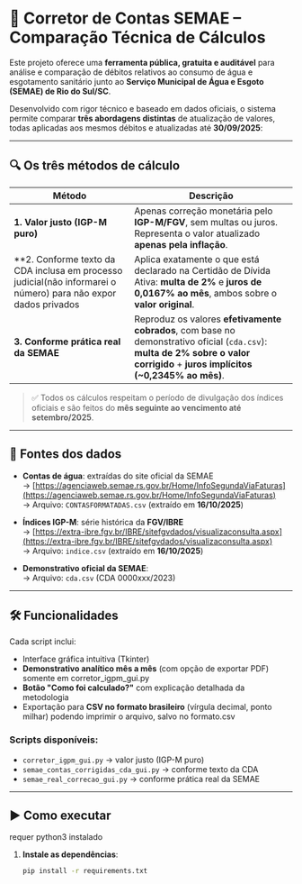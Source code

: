 # 🧮 Corretor de Contas SEMAE – Comparação Técnica de Cálculos

Este projeto oferece uma **ferramenta pública, gratuita e auditável** para análise e comparação de débitos relativos ao consumo de água e esgotamento sanitário junto ao **Serviço Municipal de Água e Esgoto (SEMAE) de Rio do Sul/SC**.

Desenvolvido com rigor técnico e baseado em dados oficiais, o sistema permite comparar **três abordagens distintas** de atualização de valores, todas aplicadas aos mesmos débitos e atualizadas até **30/09/2025**:

---

## 🔍 Os três métodos de cálculo

| Método | Descrição |
|-------|----------|
| **1. Valor justo (IGP-M puro)** | Apenas correção monetária pelo **IGP-M/FGV**, sem multas ou juros. Representa o valor atualizado **apenas pela inflação**. |
| **2. Conforme texto da CDA inclusa em processo judicial(não informarei o número) para não expor dados privados | Aplica exatamente o que está declarado na Certidão de Dívida Ativa: **multa de 2%** e **juros de 0,0167% ao mês**, ambos sobre o **valor original**. |
| **3. Conforme prática real da SEMAE** | Reproduz os valores **efetivamente cobrados**, com base no demonstrativo oficial (`cda.csv`): **multa de 2% sobre o valor corrigido** + **juros implícitos (~0,2345% ao mês)**. |

> ✅ Todos os cálculos respeitam o período de divulgação dos índices oficiais e são feitos do **mês seguinte ao vencimento até setembro/2025**.

---

## 📁 Fontes dos dados

- **Contas de água**: extraídas do site oficial da SEMAE  
  → [https://agenciaweb.semae.rs.gov.br/Home/InfoSegundaViaFaturas](https://agenciaweb.semae.rs.gov.br/Home/InfoSegundaViaFaturas)  
  → Arquivo: `CONTASFORMATADAS.csv` (extraído em **16/10/2025**)

- **Índices IGP-M**: série histórica da **FGV/IBRE**  
  → [https://extra-ibre.fgv.br/IBRE/sitefgvdados/visualizaconsulta.aspx](https://extra-ibre.fgv.br/IBRE/sitefgvdados/visualizaconsulta.aspx)  
  → Arquivo: `indice.csv` (extraído em **16/10/2025**)

- **Demonstrativo oficial da SEMAE**:  
  → Arquivo: `cda.csv` (CDA 0000xxx/2023)

---

## 🛠️ Funcionalidades

Cada script inclui:
- Interface gráfica intuitiva (Tkinter)
- **Demonstrativo analítico mês a mês** (com opção de exportar PDF) somente em corretor_igpm_gui.py
- **Botão "Como foi calculado?"** com explicação detalhada da metodologia
- Exportação para **CSV no formato brasileiro** (vírgula decimal, ponto milhar) podendo imprimir o arquivo, salvo no formato.csv

### Scripts disponíveis:
- `corretor_igpm_gui.py` → valor justo (IGP-M puro)
- `semae_contas_corrigidas_cda_gui.py` → conforme texto da CDA
- `semae_real_correcao_gui.py` → conforme prática real da SEMAE

---

## ▶️ Como executar

requer python3 instalado
1. **Instale as dependências**:
   ```bash
   pip install -r requirements.txt
